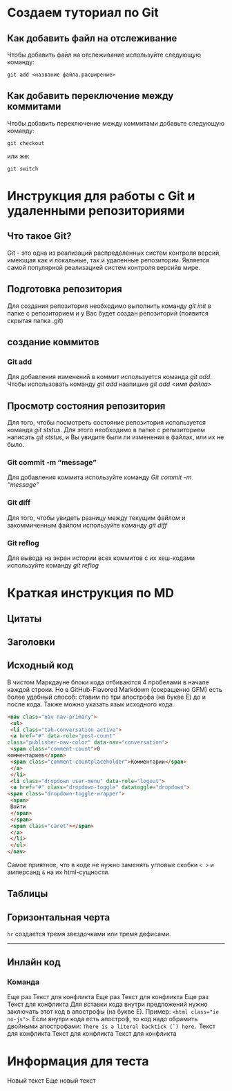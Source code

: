 # Создаем туториал по Git

## Как добавить файл на отслеживание 

Чтобы добавить файл на отслеживание используйте следующую команду:

~~~
git add <название файла.расширение>
~~~
## Как добавить переключение между коммитами 

Чтобы добавить переключение между коммитами добавьте следующую команду: 

~~~
git checkout
~~~
или же:
~~~
git switch
~~~
# Инструкция для работы с Git и удаленными репозиториями 

## Что такое Git?

Git - это одна из реализаций распределенных систем контроля версий, имеющая как и локальные, так и удаленные репозитории. Является самой популярной реализацией систем контроля версийв мире. 

## Подготовка репозитория 
Для создания репозитория необходимо выполнить команду *git init* в папке с репозиторием и у Вас будет создан репозиторий (появится скрытая папка .git)

## создание коммитов 

### Git add
Для добавления изменений в коммит используется команда *git add*. Чтобы использовать команду *git add* наапишие *git add <имя файла>*

## Просмотр состояния репозитория 
Для того, чтобы посмотреть состояние репозитория используется команда *git ststus*. Для этого необходимо в папке с репизиторием написать *git ststus*, и Вы увидите были ли изменения в файлах, или их не было.

### Git commit -m “message”

Для добавления коммита используйте команду *Git commit -m “message”*

### Git diff 
Для того, чтобы увидеть разницу между текущим файлом и закоммиченным файлом используйте команду *git diff*

### Git reflog
Для вывода на экран истории всех коммитов с их хеш-кодами используйте команду *git reflog*


# Краткая инструкция по MD

## Цитаты 

## Заголовки 

## Исходный код
В чистом Маркдауне блоки кода отбиваются 4 пробелами в
начале каждой строки.
Но в GitHub-Flavored Markdown (сокращенно GFM) есть
более удобный способ: ставим по три апострофа (на букве
Ё) до и после кода. Также можно указать язык исходного
кода.
```html
<nav class="nav nav-primary">
 <ul>
 <li class="tab-conversation active">
 <a href="#" data-role="post-count"
class="publisher-nav-color" data-nav="conversation">
 <span class="comment-count">0
комментариев</span>
 <span class="comment-countplaceholder">Комментарии</span>
 </a>
 </li>
 <li class="dropdown user-menu" data-role="logout">
 <a href="#" class="dropdown-toggle" datatoggle="dropdown">
<span class="dropdown-toggle-wrapper">
 <span>
 Войти
 </span>
 </span>
 <span class="caret"></span>
 </a>
 </li>
 </ul>
</nav>
```
Самое приятное, что в коде не нужно заменять угловые
скобки `< >` и амперсанд `&` на их html-сущности.
## Таблицы

## Горизонтальная черта
`hr` создается тремя звездочками или тремя дефисами.
***
##  Инлайн код
### Команда
Еще раз Текст для конфликта
Еще раз Текст для конфликта
Еще раз Текст для конфликта
Для вставки кода внутри предложений нужно заключать этот
код в апострофы (на букве Ё). Пример: `<html class="ie
no-js">`.
Если внутри кода есть апостроф, то код надо обрамить
двойными апострофами: ``There is a literal backtick (`)
here.``
Текст для конфликта 
Текст для конфликта
Текст для конфликта

# Информация для теста 
Новый текст
Еще новый текст 
